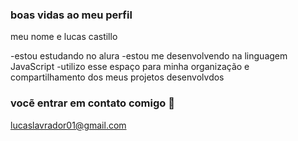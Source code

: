 ### boas vidas ao meu perfil

meu nome e lucas castillo

-estou estudando no alura
-estou me desenvolvendo na linguagem JavaScript
-utilizo esse espaço  para minha organização e compartilhamento dos meus projetos desenvolvdos

### vocẽ entrar em contato comigo 📧

lucaslavrador01@gmail.com
